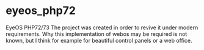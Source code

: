 # eyeos_php72
EyeOS PHP72/73
The project was created in order to revive it under modern requirements. Why this implementation of webos may be required is not known, but I think for example for beautiful control panels or a web office.
